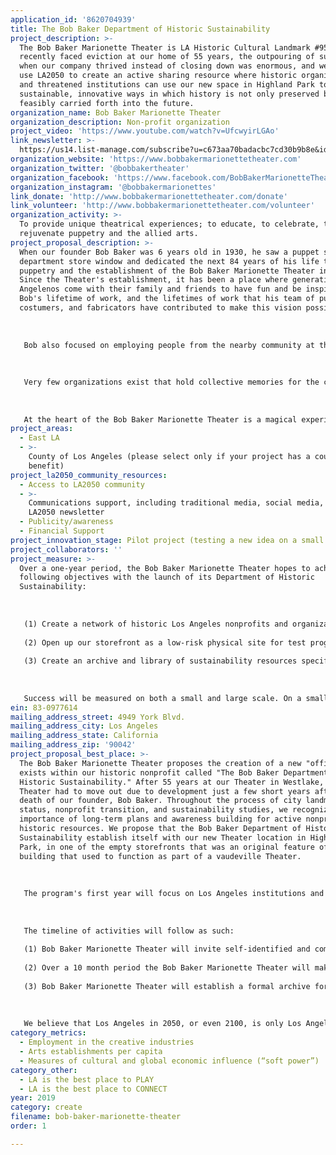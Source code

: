 ```yaml
---
application_id: '8620704939'
title: The Bob Baker Department of Historic Sustainability
project_description: >-
  The Bob Baker Marionette Theater is LA Historic Cultural Landmark #958. Having
  recently faced eviction at our home of 55 years, the outpouring of support
  when our company thrived instead of closing down was enormous, and we want to
  use LA2050 to create an active sharing resource where historic organizations
  and threatened institutions can use our new space in Highland Park to explore
  sustainable, innovative ways in which history is not only preserved but
  feasibly carried forth into the future.
organization_name: Bob Baker Marionette Theater
organization_description: Non-profit organization
project_video: 'https://www.youtube.com/watch?v=UfcwyirLGAo'
link_newsletter: >-
  https://us14.list-manage.com/subscribe?u=c673aa70badacbc7cd30b9b8e&id=59ccf192e0
organization_website: 'https://www.bobbakermarionettetheater.com'
organization_twitter: '@bobbakertheater'
organization_facebook: 'https://www.facebook.com/BobBakerMarionetteTheater/'
organization_instagram: '@bobbakermarionettes'
link_donate: 'http://www.bobbakermarionettetheater.com/donate'
link_volunteer: 'http://www.bobbakermarionettetheater.com/volunteer'
organization_activity: >-
  To provide unique theatrical experiences; to educate, to celebrate, to
  rejuvenate puppetry and the allied arts.
project_proposal_description: >-
  When our founder Bob Baker was 6 years old in 1930, he saw a puppet show in a
  department store window and dedicated the next 84 years of his life to
  puppetry and the establishment of the Bob Baker Marionette Theater in 1963.
  Since the Theater's establishment, it has been a place where generations of
  Angelenos come with their family and friends to have fun and be inspired by
  Bob's lifetime of work, and the lifetimes of work that his team of puppeteers,
  costumers, and fabricators have contributed to make this vision possible. 
   
   
   
   Bob also focused on employing people from the nearby community at the Theater, leading to generations of kids in Westlake becoming involved at a very early age in the arts as torchbearers for a folk art in their community. One of our most senior puppeteers used to mow Bob's lawn when he was 7 years old and now is one fo the best marionette puppeteers on our staff who frequently hosts workshops for our staff and the neighborhood so they too can learn marionette puppetry. 
   
   
   
   Very few organizations exist that hold collective memories for the city of Los Angeles, whether they were the site of someone's first job or a family Christmas tradition for the last 50 years. The Bob Baker Marionette Theater has always dedicated itself to being a place that can be enjoyed across generations, as charming for a 5 year old as it is for a 50 year old. Increasingly, having identified the changing landscape of arts programming, the Theater has expanded its programming to include workshops for older kids and adults, and has begun partnering with other institutions across the city to illuminate Bob Baker's work in film, television, archives, and art. 
   
   
   
   At the heart of the Bob Baker Marionette Theater is a magical experience for a child that they carry with them forever. We are dedicated to taking that inspiration and fostering it throughout their life through performances, workshops, costumes, movie screenings, and more as that child grows up and becomes a contributor in his or her own community.
project_areas:
  - East LA
  - >-
    County of Los Angeles (please select only if your project has a countywide
    benefit)
project_la2050_community_resources:
  - Access to LA2050 community
  - >-
    Communications support, including traditional media, social media, and
    LA2050 newsletter
  - Publicity/awareness
  - Financial Support
project_innovation_stage: Pilot project (testing a new idea on a small scale to prove feasibility)
project_collaborators: ''
project_measure: >-
  Over a one-year period, the Bob Baker Marionette Theater hopes to achieve the
  following objectives with the launch of its Department of Historic
  Sustainability: 
   
   
   
   (1) Create a network of historic Los Angeles nonprofits and organizations that are actively continuing to further their mission and provide programming across the city. 
   
   (2) Open up our storefront as a low-risk physical site for test programming, research, and skill-building. 
   
   (3) Create an archive and library of sustainability resources specifically geared towards historic organizations. 
   
   
   
   Success will be measured on both a small and large scale. On a small scale we hope to see historic groups using best practices in grant writing techniques, organizational infrastructure, programming, archival, and outreach. On a large scale level, we hope that priorities within the city and across all of Los Angeles pivot so that there are clear initiatives and resources available to help support history before it disappears. The Bob Baker Marionette Theater will conduct both intake and exit interviews with all organizations they interact with to make sure that the anticipated and unanticipated needs of these historic groups are being met, and with their permission we will include all of the data and roundtable discussion transcriptions in the publicly accessible archive.
ein: 83-0977614
mailing_address_street: 4949 York Blvd.
mailing_address_city: Los Angeles
mailing_address_state: California
mailing_address_zip: '90042'
project_proposal_best_place: >-
  The Bob Baker Marionette Theater proposes the creation of a new "office" that
  exists within our historic nonprofit called "The Bob Baker Department of
  Historic Sustainability." After 55 years at our Theater in Westlake, the
  Theater had to move out due to development just a few short years after the
  death of our founder, Bob Baker. Throughout the process of city landmark
  status, nonprofit transition, and sustainability studies, we recognized the
  importance of long-term plans and awareness building for active nonprofits and
  historic resources. We propose that the Bob Baker Department of Historic
  Sustainability establish itself with our new Theater location in Highland
  Park, in one of the empty storefronts that was an original feature of the 1923
  building that used to function as part of a vaudeville Theater. 
   
   
   
   The program's first year will focus on Los Angeles institutions and organizations that are all facing challenges responding to issues of gentrification, climbing rents, attendance and program vitality, and archive/collection management. Our primary focus will be on organizations that self-identify as long-time bearers of Los Angeles cultural history, whether it is in the form of a tangible collection or an ongoing service that has historically benefitted the population of Los Angeles. Intrinsic to this project is also publicly accessible programs, conversations, and discussions to hear first and foremost what the people of Los Angeles value and want to see. 
   
   
   
   The timeline of activities will follow as such:
   
   (1) Bob Baker Marionette Theater will invite self-identified and community-identified historic cultural organizations for a series of round-table discussions to identify the most pressing and specific issues facing them today.
   
   (2) Over a 10 month period the Bob Baker Marionette Theater will make its storefront available, free of charge, for visiting historic organizations to take up residence and work collaboratively with the Bob Baker Marionette Theater and the surrounding historic community of Highland Park to research and encourage methods of sustainability and long-term success in their communities. During this process the Theater will share methods they have used to move and continue operations, and the Theater's Development team will lead workshops in grant writing and nonprofit sustainability. 
   
   (3) Bob Baker Marionette Theater will establish a formal archive for their Department of Historic Sustainability, gathering efforts and lessons from the 10 month period, and creating an openly browsable library that focuses on nonprofit sustainability, historic preservation, and responsive programming. 
   
   
   
   We believe that Los Angeles in 2050, or even 2100, is only Los Angeles if we find a way to carry our history into the future. We don't want to just see historic organizations exist, but we want to see them thrive and continue to influence our culture with continued employment and artistic contributions.
category_metrics:
  - Employment in the creative industries
  - Arts establishments per capita
  - Measures of cultural and global economic influence (“soft power”)
category_other:
  - LA is the best place to PLAY
  - LA is the best place to CONNECT
year: 2019
category: create
filename: bob-baker-marionette-theater
order: 1

---
```

